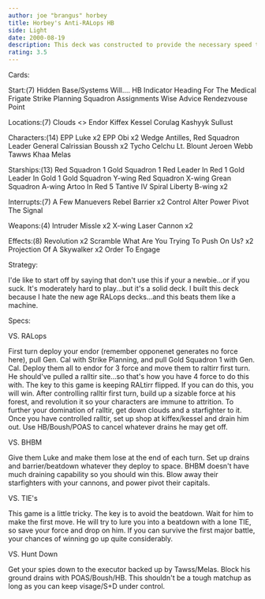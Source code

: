 ```yaml
---
author: joe "brangus" horbey
title: Horbey's Anti-RALops HB
side: Light
date: 2000-08-19
description: This deck was constructed to provide the necessary speed to defeat RALops, as well as other mainstream DS decks that are floating around.
rating: 3.5
---
```

Cards: 

Start:(7)
Hidden Base/Systems Will....
HB Indicator
Heading For The Medical Frigate
Strike Planning
Squadron Assignments
Wise Advice
Rendezvouse Point

Locations:(7)
Clouds <>
Endor
Kiffex
Kessel
Corulag
Kashyyk
Sullust

Characters:(14)
EPP Luke x2
EPP Obi x2
Wedge Antilles, Red Squadron Leader
General Calrissian
Boussh x2
Tycho Celchu
Lt. Blount
Jeroen Webb
Tawws Khaa
Melas

Starships:(13)
Red Squadron 1
Gold Squadron 1
Red Leader In Red 1
Gold Leader In Gold 1
Gold Squadron Y-wing
Red Squadron X-wing
Grean Squadron A-wing
Artoo In Red 5
Tantive IV
Spiral
Liberty
B-wing x2

Interrupts:(7)
A Few Manuevers
Rebel Barrier x2
Control
Alter
Power Pivot
The Signal

Weapons:(4)
Intruder Missle x2
X-wing Laser Cannon x2

Effects:(8)
Revolution x2
Scramble
What Are You Trying To Push On Us? x2
Projection Of A Skywalker x2
Order To Engage





Strategy: 

I'de like to start off by saying that don't use this if your a newbie...or if you suck. It's moderately hard to play...but it's a solid deck. I built this deck because I hate the new age RALops decks...and this beats them like a machine.

Specs:

VS. RALops

First turn deploy your endor (remember opponenet generates no force here), pull Gen. Cal with Strike Planning, and pull Gold Squadron 1 with Gen. Cal. Deploy them all to endor for 3 force and move them to raltirr first turn. He should've pulled a ralltir site...so that's how you have 4 force to do this with. The key to this game is keeping RALtirr flipped. If you can do this, you will win. After controlling ralltir first turn, build up a sizable force at his forest, and revolution it so your characters are immune to attrition. To further your domination of ralltir, get down clouds and a starfighter to it. Once you have controlled ralltir, set up shop at kiffex/kessel and drain him out. Use HB/Boush/POAS to cancel whatever drains he may get off.

VS. BHBM

Give them Luke and make them lose at the end of each turn. Set up drains and barrier/beatdown whatever they deploy to space. BHBM doesn't have much draining capability so you should win this. Blow away their starfighters with your cannons, and power pivot their capitals.

VS. TIE's

This game is a little tricky. The key is to avoid the beatdown. Wait for him to make the first move. He will try to lure you into a beatdown with a lone TIE, so save your force and drop on him. If you can survive the first major battle, your chances of winning go up quite considerably.

VS. Hunt Down

Get your spies down to the executor backed up by Tawss/Melas. Block his ground drains with POAS/Boush/HB. This shouldn't be a tough matchup as long as you can keep visage/S+D under control.


